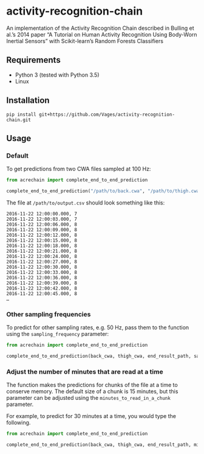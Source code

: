# activity-recognition-chain
An implementation of the Activity Recognition Chain described in Bulling et al.’s 2014 paper “A Tutorial on Human Activity Recognition Using Body-Worn Inertial Sensors” with Scikit-learn’s Random Forests Classifiers

## Requirements

- Python 3 (tested with Python 3.5)
- Linux

## Installation
```
pip install git+https://github.com/Vages/activity-recognition-chain.git
```

## Usage
### Default
To get predictions from two CWA files sampled at 100 Hz:

```python
from acrechain import complete_end_to_end_prediction

complete_end_to_end_prediction("/path/to/back.cwa", "/path/to/thigh.cwa", "/path/to/output.csv")
```

The file at `/path/to/output.csv` should look something like this:

```
2016-11-22 12:00:00.000, 7
2016-11-22 12:00:03.000, 7
2016-11-22 12:00:06.000, 8
2016-11-22 12:00:09.000, 8
2016-11-22 12:00:12.000, 8
2016-11-22 12:00:15.000, 8
2016-11-22 12:00:18.000, 8
2016-11-22 12:00:21.000, 8
2016-11-22 12:00:24.000, 8
2016-11-22 12:00:27.000, 8
2016-11-22 12:00:30.000, 8
2016-11-22 12:00:33.000, 8
2016-11-22 12:00:36.000, 8
2016-11-22 12:00:39.000, 8
2016-11-22 12:00:42.000, 8
2016-11-22 12:00:45.000, 8
…
```

### Other sampling frequencies
To predict for other sampling rates, e.g. 50 Hz, pass them to the function using the `sampling_frequency` parameter:

```python
from acrechain import complete_end_to_end_prediction

complete_end_to_end_prediction(back_cwa, thigh_cwa, end_result_path, sampling_frequency=50)
```

### Adjust the number of minutes that are read at a time
The function makes the predictions for chunks of the file at a time to conserve memory. 
The default size of a chunk is 15 minutes, but this parameter can be adjusted using the `minutes_to_read_in_a_chunk` 
parameter.

For example, to predict for 30 minutes at a time, you would type the following.

```python
from acrechain import complete_end_to_end_prediction

complete_end_to_end_prediction(back_cwa, thigh_cwa, end_result_path, minutes_to_read_in_a_chunk=30)
```